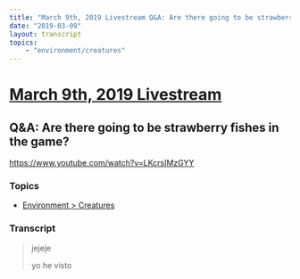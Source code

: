 ```yaml
---
title: "March 9th, 2019 Livestream Q&A: Are there going to be strawberry fishes in the game?"
date: "2019-03-09"
layout: transcript
topics:
    - "environment/creatures"
---
```

# [March 9th, 2019 Livestream](../2019-03-09.md)
## Q&A: Are there going to be strawberry fishes in the game?
https://www.youtube.com/watch?v=LKcrsIMzGYY

### Topics
* [Environment > Creatures](../topics/environment/creatures.md)

### Transcript

> jejeje
> 
> yo he visto
> 
